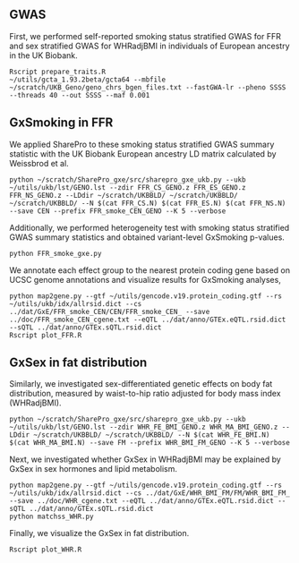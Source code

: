 ## GWAS

First, we performed self-reported smoking status stratified GWAS for FFR and sex stratified GWAS for WHRadjBMI in individuals of European ancestry in the UK Biobank.

```commandline
Rscript prepare_traits.R
~/utils/gcta_1.93.2beta/gcta64 --mbfile ~/scratch/UKB_Geno/geno_chrs_bgen_files.txt --fastGWA-lr --pheno SSSS --threads 40 --out SSSS --maf 0.001
```

## GxSmoking in FFR

We applied SharePro to these smoking status stratified GWAS summary statistic with the UK Biobank European ancestry LD matrix calculated by Weissbrod et al.

```commandline
python ~/scratch/SharePro_gxe/src/sharepro_gxe_ukb.py --ukb ~/utils/ukb/lst/GENO.lst --zdir FFR_CS_GENO.z FFR_ES_GENO.z FFR_NS_GENO.z --LDdir ~/scratch/UKBBLD/ ~/scratch/UKBBLD/ ~/scratch/UKBBLD/ --N $(cat FFR_CS.N) $(cat FFR_ES.N) $(cat FFR_NS.N) --save CEN --prefix FFR_smoke_CEN_GENO --K 5 --verbose
```

Additionally, we performed heterogeneity test with smoking status stratified GWAS summary statistics and obtained variant-level GxSmoking p-values.

```commandline
python FFR_smoke_gxe.py
```

We annotate each effect group to the nearest protein coding gene based on UCSC genome annotations and visualize results for GxSmoking analyses,

```commandline
python map2gene.py --gtf ~/utils/gencode.v19.protein_coding.gtf --rs ~/utils/ukb/idx/allrsid.dict --cs ../dat/GxE/FFR_smoke_CEN/CEN/FFR_smoke_CEN_ --save ../doc/FFR_smoke_CEN_cgene.txt --eQTL ../dat/anno/GTEx.eQTL.rsid.dict --sQTL ../dat/anno/GTEx.sQTL.rsid.dict
Rscript plot_FFR.R
```

## GxSex in fat distribution

Similarly, we investigated sex-differentiated genetic effects on body fat distribution, measured by waist-to-hip ratio adjusted for body mass index (WHRadjBMI).

```commandline
python ~/scratch/SharePro_gxe/src/sharepro_gxe_ukb.py --ukb ~/utils/ukb/lst/GENO.lst --zdir WHR_FE_BMI_GENO.z WHR_MA_BMI_GENO.z --LDdir ~/scratch/UKBBLD/ ~/scratch/UKBBLD/ --N $(cat WHR_FE_BMI.N) $(cat WHR_MA_BMI.N) --save FM --prefix WHR_BMI_FM_GENO --K 5 --verbose
```

Next, we investigated whether GxSex in WHRadjBMI may be explained by GxSex in sex hormones and lipid metabolism. 

```commandline
python map2gene.py --gtf ~/utils/gencode.v19.protein_coding.gtf --rs ~/utils/ukb/idx/allrsid.dict --cs ../dat/GxE/WHR_BMI_FM/FM/WHR_BMI_FM_ --save ../doc/WHR_cgene.txt --eQTL ../dat/anno/GTEx.eQTL.rsid.dict --sQTL ../dat/anno/GTEx.sQTL.rsid.dict
python matchss_WHR.py
```

Finally, we visualize the GxSex in fat distribution.
```commandline
Rscript plot_WHR.R
```